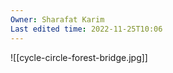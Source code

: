 ```yaml
---
Owner: Sharafat Karim
Last edited time: 2022-11-25T10:06
---
```

![[cycle-circle-forest-bridge.jpg]]